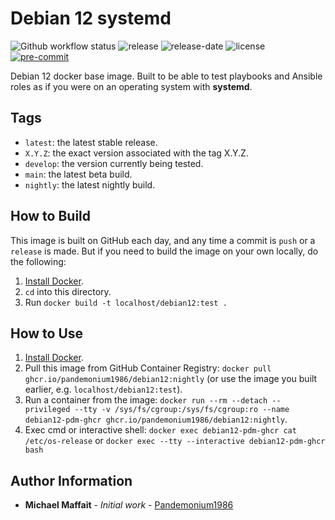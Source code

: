 # Debian 12 systemd

![Github workflow status](https://github.com/Pandemonium1986/docker-debian12/workflows/docker/badge.svg)
![release](https://img.shields.io/github/release/Pandemonium1986/docker-debian12)
![release-date](https://img.shields.io/github/release-date/Pandemonium1986/docker-debian12)
![license](https://img.shields.io/github/license/Pandemonium1986/docker-debian12)
[![pre-commit](https://img.shields.io/badge/pre--commit-enabled-brightgreen?logo=pre-commit&logoColor=white)](https://github.com/pre-commit/pre-commit)

Debian 12 docker base image. Built to be able to test playbooks and Ansible roles as if you were on an operating system with **systemd**.

## Tags

- `latest`: the latest stable release.
- `X.Y.Z`: the exact version associated with the tag X.Y.Z.
- `develop`: the version currently being tested.
- `main`: the latest beta build.
- `nightly`: the latest nightly build.

## How to Build

This image is built on GitHub each day, and any time a commit is `push` or a `release` is made. But if you need to build the image on your own locally, do the following:

1. [Install Docker](https://docs.docker.com/engine/installation/).
2. `cd` into this directory.
3. Run `docker build -t localhost/debian12:test .`

## How to Use

1. [Install Docker](https://docs.docker.com/engine/installation/).
2. Pull this image from GitHub Container Registry: `docker pull ghcr.io/pandemonium1986/debian12:nightly` (or use the image you built earlier, e.g. `localhost/debian12:test`).
3. Run a container from the image: `docker run --rm --detach --privileged --tty -v /sys/fs/cgroup:/sys/fs/cgroup:ro --name debian12-pdm-ghcr ghcr.io/pandemonium1986/debian12:nightly`.
4. Exec cmd or interactive shell: `docker exec debian12-pdm-ghcr cat /etc/os-release` or `docker exec --tty --interactive debian12-pdm-ghcr bash`

## Author Information

- **Michael Maffait** - _Initial work_ - [Pandemonium1986](https://github.com/Pandemonium1986)
